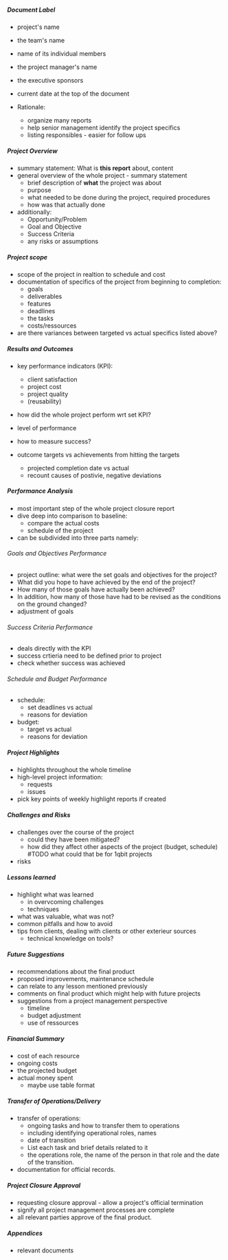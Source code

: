 
##### Document Label

- project's name
- the team's name
- name of its individual members
- the project manager's name
- the executive sponsors
- current date at the top of the document

- Rationale: 
	- organize many reports
	- help senior management identify the project specifics
	- listing responsibles - easier for follow ups

##### Project Overview
- summary statement: What is **this report** about, content
- general overview of the whole project - summary statement
	- brief description of **what** the project was about
	- purpose
	- what needed to be done during the project, required procedures
	- how was that actually done
- additionally: 
	- Opportunity/Problem
	- Goal and Objective
	- Success Criteria 
	- any risks or assumptions

##### Project scope
- scope of the project in realtion to schedule and cost
- documentation of specifics of the project from beginning to completion:
	- goals
	- deliverables
	- features
	- deadlines
	- the tasks
	- costs/ressources
- are there variances between targeted vs actual specifics listed above?

##### Results and Outcomes
- key performance indicators (KPI): 
	- client satisfaction
	- project cost
	- project quality
	- (reusability)
- how did the whole project perform wrt set KPI?

- level of performance 
- how to measure success?
- outcome targets vs achievements from hitting the targets
	- projected completion date vs actual
	- recount causes of postivie, negative deviations

##### Performance Analysis

- most important step of the whole project closure report
- dive deep into comparison to baseline:
	- compare the actual costs
	- schedule of the project
- can be subdivided into three parts namely:

###### Goals and Objectives Performance
- project outline: what were the set goals and objectives for the project?
- What did you hope to have achieved by the end of the project? 
- How many of those goals have actually been achieved?
- In addition, how many of those have had to be revised as the conditions on the ground changed?
- adjustment of goals

###### Success Criteria Performance

- deals directly with the KPI
- success crtieria need to be defined prior to project
- check whether success was achieved 

###### Schedule and Budget Performance

- schedule:
	- set deadlines vs actual
	- reasons for deviation
- budget:
	- target vs actual
	- reasons for deviation


##### Project Highlights
- highlights throughout the whole timeline
- high-level project information:
	- requests
	- issues
- pick key points of weekly highlight reports if created

##### Challenges and Risks
- challenges over the course of the project
	- could they have been mitigated?
	- how did they affect other aspects of the project (budget, schedule)
#TODO what could that be for 1qbit projects
- risks 

##### Lessons learned
- highlight what was learned 
	- in overvcoming challenges
	- techniques
- what was valuable, what was not?
- common pitfalls and how to avoid
- tips from clients, dealing with clients or other exterieur sources
	- technical knowledge on tools?

##### Future Suggestions

- recommendations about the final product
- proposed improvements, maintenance schedule
- can relate to any lesson mentioned previously
- comments on final product which might help with future projects
- suggestions from a project management perspective
	- timeline
	- budget adjustment
	- use of ressources

##### Financial Summary

- cost of each resource
- ongoing costs
- the projected budget
- actual money spent
	- maybe use table format

##### Transfer of Operations/Delivery
- transfer of operations:
	- ongoing tasks and how to transfer them to operations
	- including identifying operational roles, names
	- date of transition
	- List each task and brief details related to it
	- the operations role, the name of the person in that role and the date of the transition. 
- documentation for official records.

##### Project Closure Approval
- requesting closure approval - allow a project's official termination
- signify all project management processes are complete 
- all relevant parties approve of the final product.

##### Appendices
- relevant documents